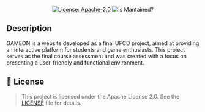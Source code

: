 <p align="center">
  <a href="#" target="_blank">
    <img alt="License: Apache-2.0" src="https://img.shields.io/github/license/rubsxyz/ATEC-Calendar-Discord-Bot" />
  </a>
    <a><img alt="Is Mantained?" src="https://img.shields.io/badge/Mantained:-no-red.svg" />
  </a>
</p>

## Description

GAMEON is a website developed as a final UFCD project, aimed at providing an interactive platform for students and game enthusiasts. This project serves as the final course assessment and was created with a focus on presenting a user-friendly and functional environment.

## 📜 License

>This project is licensed under the Apache License 2.0. See the [LICENSE](LICENSE.txt) file for details.